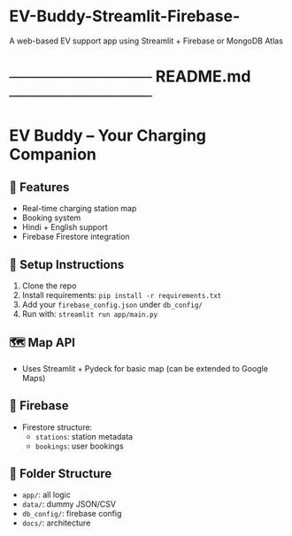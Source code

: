 # EV-Buddy-Streamlit-Firebase-
A web-based EV support app using Streamlit + Firebase or MongoDB Atlas
# ───────────── README.md ─────────────
# EV Buddy – Your Charging Companion

## 🔧 Features
- Real-time charging station map
- Booking system
- Hindi + English support
- Firebase Firestore integration

## 🚀 Setup Instructions
1. Clone the repo
2. Install requirements: `pip install -r requirements.txt`
3. Add your `firebase_config.json` under `db_config/`
4. Run with: `streamlit run app/main.py`

## 🗺️ Map API
- Uses Streamlit + Pydeck for basic map (can be extended to Google Maps)

## 🔗 Firebase
- Firestore structure:
  - `stations`: station metadata
  - `bookings`: user bookings

## 📁 Folder Structure
- `app/`: all logic
- `data/`: dummy JSON/CSV
- `db_config/`: firebase config
- `docs/`: architecture
